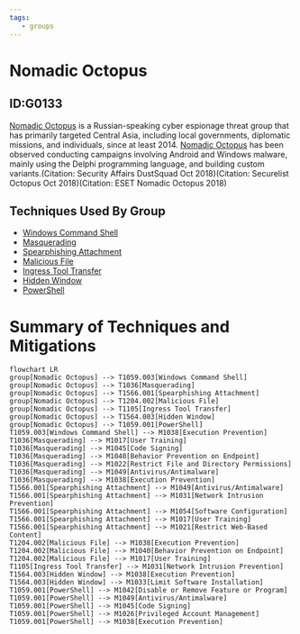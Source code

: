 ```yaml
---
tags:
   - groups
---
```

# Nomadic Octopus
## ID:G0133

[Nomadic Octopus](groups/G0133) is a Russian-speaking cyber espionage threat group that has primarily targeted Central Asia, including local governments, diplomatic missions, and individuals, since at least 2014. [Nomadic Octopus](groups/G0133) has been observed conducting campaigns involving Android and Windows malware, mainly using the Delphi programming language, and building custom variants.(Citation: Security Affairs DustSquad Oct 2018)(Citation: Securelist Octopus Oct 2018)(Citation: ESET Nomadic Octopus 2018)
## Techniques Used By Group
* [Windows Command Shell](techniques/T1059/003)
* [Masquerading](techniques/T1036)
* [Spearphishing Attachment](techniques/T1566/001)
* [Malicious File](techniques/T1204/002)
* [Ingress Tool Transfer](techniques/T1105)
* [Hidden Window](techniques/T1564/003)
* [PowerShell](techniques/T1059/001)

# Summary of Techniques and Mitigations
```mermaid
flowchart LR
group[Nomadic Octopus] --> T1059.003[Windows Command Shell]
group[Nomadic Octopus] --> T1036[Masquerading]
group[Nomadic Octopus] --> T1566.001[Spearphishing Attachment]
group[Nomadic Octopus] --> T1204.002[Malicious File]
group[Nomadic Octopus] --> T1105[Ingress Tool Transfer]
group[Nomadic Octopus] --> T1564.003[Hidden Window]
group[Nomadic Octopus] --> T1059.001[PowerShell]
T1059.003[Windows Command Shell] --> M1038[Execution Prevention]
T1036[Masquerading] --> M1017[User Training]
T1036[Masquerading] --> M1045[Code Signing]
T1036[Masquerading] --> M1040[Behavior Prevention on Endpoint]
T1036[Masquerading] --> M1022[Restrict File and Directory Permissions]
T1036[Masquerading] --> M1049[Antivirus/Antimalware]
T1036[Masquerading] --> M1038[Execution Prevention]
T1566.001[Spearphishing Attachment] --> M1049[Antivirus/Antimalware]
T1566.001[Spearphishing Attachment] --> M1031[Network Intrusion Prevention]
T1566.001[Spearphishing Attachment] --> M1054[Software Configuration]
T1566.001[Spearphishing Attachment] --> M1017[User Training]
T1566.001[Spearphishing Attachment] --> M1021[Restrict Web-Based Content]
T1204.002[Malicious File] --> M1038[Execution Prevention]
T1204.002[Malicious File] --> M1040[Behavior Prevention on Endpoint]
T1204.002[Malicious File] --> M1017[User Training]
T1105[Ingress Tool Transfer] --> M1031[Network Intrusion Prevention]
T1564.003[Hidden Window] --> M1038[Execution Prevention]
T1564.003[Hidden Window] --> M1033[Limit Software Installation]
T1059.001[PowerShell] --> M1042[Disable or Remove Feature or Program]
T1059.001[PowerShell] --> M1049[Antivirus/Antimalware]
T1059.001[PowerShell] --> M1045[Code Signing]
T1059.001[PowerShell] --> M1026[Privileged Account Management]
T1059.001[PowerShell] --> M1038[Execution Prevention]
```